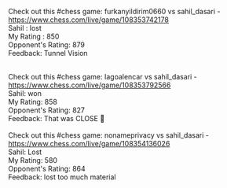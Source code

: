 Check out this #chess game: furkanyildirim0660 vs sahil_dasari - https://www.chess.com/live/game/108353742178
<br/>
Sahil : lost
<br/>
My Rating : 850
<br/>
Opponent's Rating: 879
<br/>
Feedback: Tunnel Vision
<br/>
<br/>

Check out this #chess game: Iagoalencar vs sahil_dasari - https://www.chess.com/live/game/108353792566
<br/>
Sahil: won
<br/>
My Rating: 858
<br/>
Opponent's Rating: 827
<br/>
Feedback: That was CLOSE 🫣
<br/>
<br/>
Check out this #chess game: nonameprivacy vs sahil_dasari - https://www.chess.com/live/game/108354136026
<br/>
Sahil: Lost
<br/>
My Rating: 580
<br/>
Opponent's Rating: 864
<br/>
Feedback: lost too much material
<br/>
<br/>
